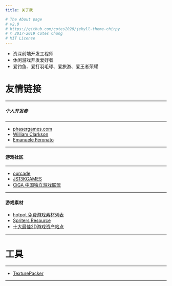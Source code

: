 ```yaml
---
title: 关于我

# The About page
# v2.0
# https://github.com/cotes2020/jekyll-theme-chirpy
# © 2017-2019 Cotes Chung
# MIT License
---
```


- 资深前端开发工程师
- 休闲游戏开发爱好者
- 爱钓鱼、爱打羽毛球、爱旅游、爱王者荣耀

# 友情链接
---

##### 个人开发者

---

- [phasergames.com](https://phasergames.com/)
- [William Clarkson](https://williamclarkson.net/)
- [Emanuele Feronato](https://www.emanueleferonato.com/)


---

#### 游戏社区

---

- [ourcade](http://ourcade.co/)
- [JS13KGAMES](https://js13kgames.com/)
- [CiGA 中国独立游戏联盟](https://www.ciga.me/)

---

#### 游戏素材

- [hotpot 免费游戏素材列表](https://github.com/HotpotDesign/Game-Assets-And-Resources)
- [Spriters Resource](https://www.spriters-resource.com/)
- [十大最佳2D游戏资产站点](https://forum.unity.com/threads/top-10-best-2d-game-asset-sites.375329/)

---

# 工具

---

- [TexturePacker](https://www.codeandweb.com/)

---